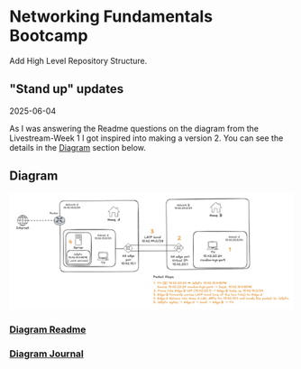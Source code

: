 # Networking Fundamentals Bootcamp

Add High Level Repository Structure.

## "Stand up" updates

2025-06-04

As I was answering the Readme questions on the diagram from the Livestream-Week 1 I got inspired into making a version 2. You can see the details in the [Diagram](#diagram) section below.

## Diagram

![Technical Diagram](journal/week1/diagramming/images/improved_diagram.png)

### [Diagram Readme](journal/week1/diagramming/README.md)

### [Diagram Journal](journal/week1/diagramming/JOURNAL.md)

